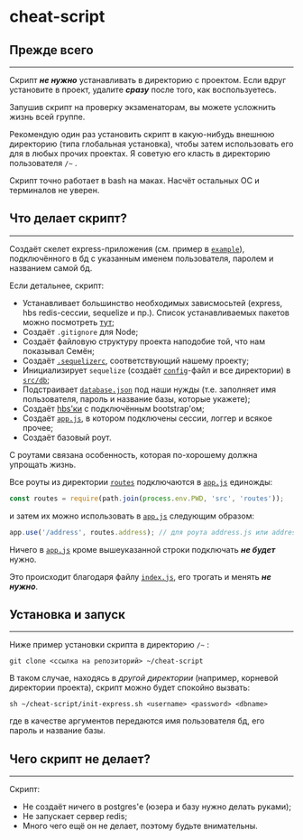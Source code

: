 # cheat-script


##  Прежде всего
-------------------------
Скрипт ***не нужно*** устанавливать в директорию с проектом. Если вдруг установите в проект, удалите ***сразу*** после того, как воспользуетесь. 

Запушив скрипт на проверку экзаменаторам, вы можете усложнить жизнь всей группе.

Рекомендую один раз установить скрипт в какую-нибудь внешнюю директорию (типа глобальная установка), чтобы затем использовать его для в любых прочих проектах. Я советую его класть в директорию пользователя `/~` .

Скрипт точно работает в bash на маках. Насчёт остальных ОС и терминалов не уверен.


##  Что делает скрипт?
-------------------------
Создаёт скелет express-приложения (см. пример в [`example`](example/)), подключённого в бд с указанным именем пользователя, паролем и названием самой бд.

Если детальнее, скрипт:
+ Устанавливает большинство необходимых зависмосьтей (express, hbs redis-сессии, sequelize и пр.).
Список устанавливаемых пакетов можно посмотреть [тут](example/package.json);
+ Создаёт `.gitignore` для Node;
+ Создаёт файловую структуру проекта наподобие той, что нам показывал Семён;
+ Создаёт [`.sequelizerc`](example/.sequelizerc), соответствующий нашему проекту;
+ Инициализирует `sequelize` (создаёт [`config`](exapmle/../example/src/db/config/database.json)-файл и все директории) в [`src/db`](example/src/db);
+ Подстраивает [`database.json`](exapmle/../example/src/db/config/database.json) под наши нужды (т.е. заполняет имя пользователя, пароль и название базы, которые укажете);
+ Создаёт [hbs'ки](example/src/views/) с подключённым bootstrap'ом;
+ Создаёт [`app.js`](example/app.js), в котором подключены сессии, логгер и всякое прочее;
+ Создаёт базовый роут.

С роутами связана особенность, которая по-хорошему должна упрощать жизнь.

Все роуты из директории [`routes`](exapmle/src/routes) подключаются в [`app.js`](example/app.js) единожды:
```js
const routes = require(path.join(process.env.PWD, 'src', 'routes'));
```
и затем их можно использовать в [`app.js`](example/app.js) следующим образом:
```js
app.use('/address', routes.address); // для роута address.js или address.router.js
```
Ничего в [`app.js`](example/app.js) кроме вышеуказанной строки подключать ***не будет*** нужно.

Это происходит благодаря файлу [`index.js`](example/src/routes/index.js), его трогать и менять ***не нужно***.

##  Установка и запуск
-------------------------
Ниже пример установки скрипта в директорию `/~` :
```
git clone <ссылка на репозиторий> ~/cheat-script
```
В таком случае, находясь в *другой директории* (например, корневой директории проекта), скрипт можно будет спокойно вызвать:
```
sh ~/cheat-script/init-express.sh <username> <password> <dbname>
```
где в качестве аргументов передаются имя пользователя бд, его пароль и название базы.

##  Чего скрипт не делает?
-------------------------
Скрипт:
+ Не создаёт ничего в postgres'е (юзера и базу нужно делать руками);
+ Не запускает сервер redis;
+ Много чего ещё он не делает, поэтому будьте внимательны.
